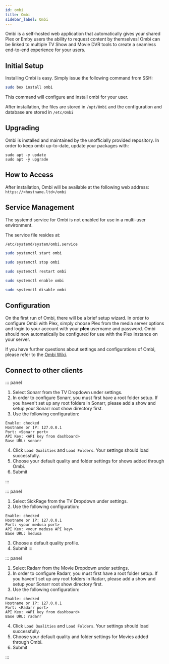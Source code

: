 ```yaml
---
id: ombi
title: Ombi
sidebar_label: Ombi
---
```


Ombi is a self-hosted web application that automatically gives your shared Plex or Emby users the ability to request content by themselves! Ombi can be linked to multiple TV Show and Movie DVR tools to create a seamless end-to-end experience for your users. 

## Initial Setup

Installing Ombi is easy. Simply issue the following command from SSH:

```bash main
sudo box install ombi
```

This command will configure and install ombi for your user.

After installation, the files are stored in `/opt/Ombi` and the configuration and database are stored in `/etc/Ombi`

## Upgrading

Ombi is installed and maintained by the unofficially provided repository. In order to keep ombi up-to-date, update your packages with:

```
sudo apt -y update
sudo apt -y upgrade
```

## How to Access

After installation, Ombi will be available at the following web address: `https://<hostname.ltd>/ombi`

## Service Management

The systemd service for Ombi is not enabled for use in a multi-user environment.

The service file resides at:

```bash main
/etc/systemd/system/ombi.service
```

<!--DOCUSAURUS_CODE_TABS-->
<!--Start-->
```bash
sudo systemctl start ombi
```
<!--Stop-->
```bash
sudo systemctl stop ombi
```
<!--Restart-->
```bash
sudo systemctl restart ombi
```
<!--Enable-->
```bash
sudo systemctl enable ombi
```
<!--Disable-->
```bash
sudo systemctl disable ombi
```
<!--END_DOCUSAURUS_CODE_TABS-->

## Configuration

On the first run of Ombi, there will be a brief setup wizard. In order to configure Ombi with Plex, simply choose Plex from the media server options and login to your account with your **plex** username and password. Ombi should now automatically be configured for use with the Plex instance on your server.

If you have further questions about settings and configurations of Ombi, please refer to the [Ombi Wiki](https://github.com/tidusjar/Ombi/wiki).

## Connect to other clients

<!--DOCUSAURUS_CODE_TABS-->
<!--Sonarr-->
::: panel
1. Select Sonarr from the TV Dropdown under settings.
2. In order to configure Sonarr, you must first have a root folder setup. If you haven't set up any root folders in Sonarr, please add a show and setup your Sonarr root show directory first.
3. Use the following configuration:
```plaintext
Enable: checked
Hostname or IP: 127.0.0.1
Port: <Sonarr port>
API Key: <API key from dashboard>
Base URL: sonarr
```
4. Click `Load Qualities` and `Load Folders`. Your settings should load successfully.
5. Choose your default quality and folder settings for shows added through Ombi.
6. Submit

:::
<!--Medusa-->
::: panel
1. Select SickRage from the TV Dropdown under settings.
2. Use the following configuration:
```plaintext
Enable: checked
Hostname or IP: 127.0.0.1
Port: <your medusa port>
API Key: <your medusa API key>
Base URL: medusa
```
3. Choose a default quality profile.
4. Submit
:::
<!--Radarr-->
::: panel
1. Select Radarr from the Movie Dropdown under settings.
2. In order to configure Radarr, you must first have a root folder setup. If you haven't set up any root folders in Radarr, please add a show and setup your Sonarr root show directory first.
3. Use the following configuration:
```plaintext
Enable: checked
Hostname or IP: 127.0.0.1
Port: <Radarr port>
API Key: <API key from dashboard>
Base URL: radarr
```
4. Click `Load Qualities` and `Load Folders`. Your settings should load successfully.
5. Choose your default quality and folder settings for Movies added through Ombi.
6. Submit

:::
<!--END_DOCUSAURUS_CODE_TABS-->

